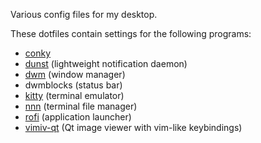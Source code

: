 Various config files for my desktop.

These dotfiles contain settings for the following programs:
- [conky](https://github.com/brndnmtthws/conky)
- [dunst](https://dunst-project.org/) (lightweight notification daemon)
- [dwm](https://dwm.suckless.org/) (window manager)
- dwmblocks (status bar)
- [kitty](https://sw.kovidgoyal.net/kitty/) (terminal emulator)
- [nnn](https://github.com/jarun/nnn) (terminal file manager)
- [rofi](https://github.com/DaveDavenport/rofi/) (application launcher)
- [vimiv-qt](https://karlch.github.io/vimiv-qt/) (Qt image viewer with vim-like keybindings)
